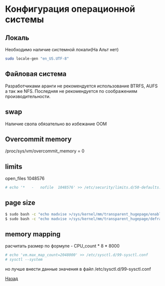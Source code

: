 # Конфигурация операционной системы

## Локаль
 
 Необходимо наличие системной локали(На Альт нет)
 ```bash
 sudo locale-gen "en_US.UTF-8"
 ```

## Файловая система

Разработчиками аранги не рекомендуется использование BTRFS, AUFS а так же NFS. Последняя не рекомендуется по соображениям производительности.

## swap

Наличие свопа обязательно во избежание OOM

## Overcommit memory

/proc/sys/vm/overcommit_memory = 0

## limits

open_files 1048576

```bash
# echo '*   -   nofile  1048576' >> /etc/security/limits.d/50-defaults.conf
```

## page size

```bash
$ sudo bash -c "echo madvise >/sys/kernel/mm/transparent_hugepage/enabled"
$ sudo bash -c "echo madvise >/sys/kernel/mm/transparent_hugepage/defrag"
```

## memory mapping

расчитать размер по формуле - CPU_count * 8 * 8000

```bash
# echo 'vm.max_map_count=2048000' >> /etc/sysctl.d/99-sysctl.conf
# sysctl --system
```

но лучше внести данные значения в файл /etc/sysctl.d/99-sysctl.conf


[Назад](README.md)